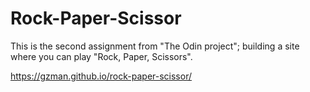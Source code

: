 # Rock-Paper-Scissor
This is the second assignment from "The Odin project"; building a site where you can play "Rock, Paper, Scissors".

https://gzman.github.io/rock-paper-scissor/

